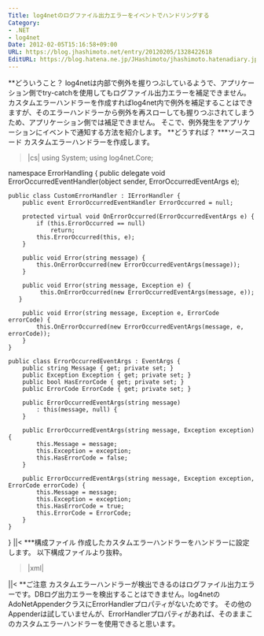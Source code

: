```yaml
---
Title: log4netのログファイル出力エラーをイベントでハンドリングする
Category:
- .NET
- log4net
Date: 2012-02-05T15:16:58+09:00
URL: https://blog.jhashimoto.net/entry/20120205/1328422618
EditURL: https://blog.hatena.ne.jp/JHashimoto/jhashimoto.hatenadiary.jp/atom/entry/12921228815717256787
---
```


**どういうこと？
log4netは内部で例外を握りつぶしているようで、アプリケーション側でtry-catchを使用してもログファイル出力エラーを補足できません。
カスタムエラーハンドラーを作成すればlog4net内で例外を補足することはできますが、そのエラーハンドラーから例外を再スローしても握りつぶされてしまうため、アプリケーション側では補足できません。
そこで、例外発生をアプリケーションにイベントで通知する方法を紹介します。
**どうすれば？
***ソースコード
カスタムエラーハンドラーを作成します。
>|cs|
using System;
using log4net.Core;

namespace ErrorHandling {
    public delegate void ErrorOccurredEventHandler(object sender, ErrorOccurredEventArgs e);

    public class CustomErrorHandler : IErrorHandler {
        public event ErrorOccurredEventHandler ErrorOccurred = null;

        protected virtual void OnErrorOccurred(ErrorOccurredEventArgs e) {
            if (this.ErrorOccurred == null)
                return;
            this.ErrorOccurred(this, e);
        }

        public void Error(string message) {
            this.OnErrorOccurred(new ErrorOccurredEventArgs(message));
        }

        public void Error(string message, Exception e) {
             this.OnErrorOccurred(new ErrorOccurredEventArgs(message, e));
       }

        public void Error(string message, Exception e, ErrorCode errorCode) {
            this.OnErrorOccurred(new ErrorOccurredEventArgs(message, e, errorCode));
        }
    }

    public class ErrorOccurredEventArgs : EventArgs {
        public string Message { get; private set; }
        public Exception Exception { get; private set; }
        public bool HasErrorCode { get; private set; }
        public ErrorCode ErrorCode { get; private set; }

        public ErrorOccurredEventArgs(string message)
            : this(message, null) {
        }

        public ErrorOccurredEventArgs(string message, Exception exception) {
            this.Message = message;
            this.Exception = exception;
            this.HasErrorCode = false;
        }

        public ErrorOccurredEventArgs(string message, Exception exception, ErrorCode errorCode) {
            this.Message = message;
            this.Exception = exception;
            this.HasErrorCode = true;
            this.ErrorCode = ErrorCode;
        }
    }
}
||<
***構成ファイル
作成したカスタムエラーハンドラーをハンドラーに設定します。
以下構成ファイルより抜粋。
>|xml|
<log4net>
    <appender name="RollingFileAppender" type="log4net.Appender.RollingFileAppender">
        <!-- 省略 -->
        <errorHandler type="ErrorHandling.CustomErrorHandler" />
    </appender>
    <root>
        <level value="DEBUG" />
        <appender-ref ref="RollingFileAppender" /> 
    </root>
</log4net>
||<
**ご注意
カスタムエラーハンドラーが検出できるのはログファイル出力エラーです。DBログ出力エラーを検出することはできません。log4netのAdoNetAppenderクラスにErrorHandlerプロパティがないためです。
その他のAppenderは試していませんが、ErrorHandlerプロパティがあれば、そのままこのカスタムエラーハンドラーを使用できると思います。
